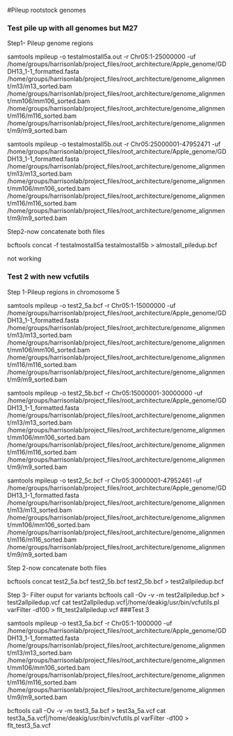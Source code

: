 #Pileup rootstock genomes

### Test pile up with all genomes but M27
Step1- Pileup genome regions

samtools mpileup -o testalmostall5a.out -r Chr05:1-25000000 -uf /home/groups/harrisonlab/project_files/root_architecture/Apple_genome/GDDH13_1-1_formatted.fasta /home/groups/harrisonlab/project_files/root_architecture/genome_alignment/m13/m13_sorted.bam
/home/groups/harrisonlab/project_files/root_architecture/genome_alignment/mm106/mm106_sorted.bam /home/groups/harrisonlab/project_files/root_architecture/genome_alignment/m116/m116_sorted.bam /home/groups/harrisonlab/project_files/root_architecture/genome_alignment/m9/m9_sorted.bam

samtools mpileup -o testalmostall5b.out -r Chr05:25000001-47952471 -uf /home/groups/harrisonlab/project_files/root_architecture/Apple_genome/GDDH13_1-1_formatted.fasta /home/groups/harrisonlab/project_files/root_architecture/genome_alignment/m13/m13_sorted.bam
/home/groups/harrisonlab/project_files/root_architecture/genome_alignment/mm106/mm106_sorted.bam /home/groups/harrisonlab/project_files/root_architecture/genome_alignment/m116/m116_sorted.bam /home/groups/harrisonlab/project_files/root_architecture/genome_alignment/m9/m9_sorted.bam

Step2-now concatenate both files

bcftools concat -f testalmostall5a testalmostall5b > almostall_piledup.bcf

not working

### Test 2 with new vcfutils

Step 1-Pileup regions in chromosome 5

samtools mpileup -o test2_5a.bcf -r Chr05:1-15000000 -uf /home/groups/harrisonlab/project_files/root_architecture/Apple_genome/GDDH13_1-1_formatted.fasta /home/groups/harrisonlab/project_files/root_architecture/genome_alignment/m13/m13_sorted.bam /home/groups/harrisonlab/project_files/root_architecture/genome_alignment/mm106/mm106_sorted.bam /home/groups/harrisonlab/project_files/root_architecture/genome_alignment/m116/m116_sorted.bam /home/groups/harrisonlab/project_files/root_architecture/genome_alignment/m9/m9_sorted.bam

samtools mpileup -o test2_5b.bcf -r Chr05:15000001-30000000 -uf /home/groups/harrisonlab/project_files/root_architecture/Apple_genome/GDDH13_1-1_formatted.fasta /home/groups/harrisonlab/project_files/root_architecture/genome_alignment/m13/m13_sorted.bam
/home/groups/harrisonlab/project_files/root_architecture/genome_alignment/mm106/mm106_sorted.bam /home/groups/harrisonlab/project_files/root_architecture/genome_alignment/m116/m116_sorted.bam /home/groups/harrisonlab/project_files/root_architecture/genome_alignment/m9/m9_sorted.bam

samtools mpileup -o test2_5c.bcf -r Chr05:30000001-47952461 -uf /home/groups/harrisonlab/project_files/root_architecture/Apple_genome/GDDH13_1-1_formatted.fasta /home/groups/harrisonlab/project_files/root_architecture/genome_alignment/m13/m13_sorted.bam
/home/groups/harrisonlab/project_files/root_architecture/genome_alignment/mm106/mm106_sorted.bam /home/groups/harrisonlab/project_files/root_architecture/genome_alignment/m116/m116_sorted.bam /home/groups/harrisonlab/project_files/root_architecture/genome_alignment/m9/m9_sorted.bam

Step 2-now concatenate both files

bcftools concat test2_5a.bcf test2_5b.bcf test2_5b.bcf > test2allpiledup.bcf

Step 3- Filter ouput for variants
bcftools call -Ov -v -m test2allpiledup.bcf > test2allpiledup.vcf
cat test2allpiledup.vcf|/home/deakig/usr/bin/vcfutils.pl varFilter -d100 > flt_test2allpiledup.vcf
###Test 3

samtools mpileup -o test3_5a.bcf -r Chr05:1-1000000 -uf /home/groups/harrisonlab/project_files/root_architecture/Apple_genome/GDDH13_1-1_formatted.fasta /home/groups/harrisonlab/project_files/root_architecture/genome_alignment/m13/m13_sorted.bam /home/groups/harrisonlab/project_files/root_architecture/genome_alignment/mm106/mm106_sorted.bam /home/groups/harrisonlab/project_files/root_architecture/genome_alignment/m116/m116_sorted.bam /home/groups/harrisonlab/project_files/root_architecture/genome_alignment/m9/m9_sorted.bam

bcftools call -Ov -v -m test3_5a.bcf > test3a_5a.vcf
cat test3a_5a.vcf|/home/deakig/usr/bin/vcfutils.pl varFilter -d100 > flt_test3_5a.vcf
